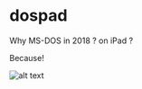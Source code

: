 dospad
======

Why MS-DOS in 2018 ? on iPad ? 

Because!

![alt text](https://www.myabandonware.com/media/screenshots/c/champions-of-krynn-un/champions-of-krynn_19.gif)

